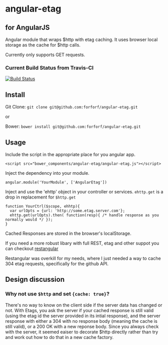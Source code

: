 angular-etag
============
for AngularJS
-------------

Angular module that wraps $http with etag caching. It uses browser local storage as the cache for $http calls.

Currently only supports GET requests.

### Current Build Status from Travis-CI
[![Build Status](https://travis-ci.org/forforf/angular-etag.png)](https://travis-ci.org/forforf/angular-etag)


Install
-------

Git Clone: `git clone git@github.com:forforf/angular-etag.git`

or

Bower: `bower install git@github.com:forforf/angular-etag.git`


Usage
-----

Include the script in the appropriate place for you angular app.

`<script src="bower_components/angular-etag/angular-etag.js"></script>`


Inject the dependency into your module.

`angular.module('YourModule', ['AngularEtag'])`


Inject and use the 'ehttp' object in your controller or services. `ehttp.get` is a drop in replacement for `$http.get`

    function YourCtrl($scope, ehhtp){
      var urlOpts = {url: 'http://some.etag.server.com'};
      ehttp.get(urlOpts).then( function(resp){ /* handle response as you normally would */ });
    }


Cached Responses are stored in the browser's localStorage.


If you need a more robust libary with full REST, etag and other suppot you can checkout  [restangular](https://github.com/mgonto/restangular)

Restangular was overkill for my needs, where I just needed a way to cache 304 etag requests, specifically for the github API.


Design discussion
-----------------

### Why not use `$http` and set `{cache: true}`? 
There's no way to know on the client side if the server data has changed or not. With Etags, you ask the server if your cached response is still valid (using the etag id the server provided in its intial response), and the server response with either a 304 with no response body (meaning the cache is still valid), or a 200 OK with a new reponse body. Since you always check with the server, it seemed eaiser to decorate $http directly rather than try and work out how to do that in a new cache factory.

